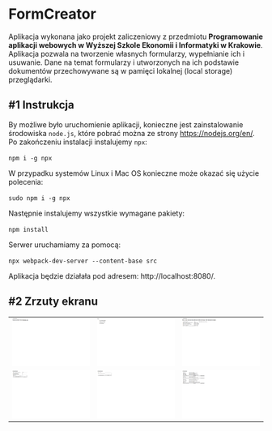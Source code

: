 # FormCreator
Aplikacja wykonana jako projekt zaliczeniowy z przedmiotu **Programowanie aplikacji webowych w Wyższej Szkole Ekonomii i Informatyki w Krakowie**. Aplikacja pozwala na tworzenie własnych formularzy, wypełnianie ich i usuwanie. Dane na temat formularzy i utworzonych na ich podstawie dokumentów przechowywane są w pamięci lokalnej (local storage) przeglądarki.

## #1 Instrukcja

By możliwe było uruchomienie aplikacji, konieczne jest zainstalowanie środowiska `node.js`, które pobrać można ze strony https://nodejs.org/en/. Po zakończeniu instalacji instalujemy `npx`:

`npm i -g npx`

W przypadku systemów Linux i Mac OS konieczne może okazać się użycie polecenia:

`sudo npm i -g npx`

Następnie instalujemy wszystkie wymagane pakiety:

`npm install`

Serwer uruchamiamy za pomocą:

`npx webpack-dev-server --content-base src`

Aplikacja będzie działała pod adresem: http://localhost:8080/.

## #2 Zrzuty ekranu

<table>
   <tr>
      <td>
         <img src="/screenshots/screenshot-1.png" alt="screenshot-1.png"/>
      </td>
      <td>
         <img src="/screenshots/screenshot-2.png" alt="screenshot-2.png"/>
      </td>
      <td>
         <img src="/screenshots/screenshot-4.png" alt="screenshot-4.png"/>
      </td>
   </tr>
  <tr>
      <td>
         <img src="/screenshots/screenshot-5.png" alt="screenshot-5.png"/>
      </td>
      <td>
         <img src="/screenshots/screenshot-6.png" alt="screenshot-6.png"/>
      </td>
     <td>
         <img src="/screenshots/screenshot-7.png" alt="screenshot-7.png"/>
      </td>
</table>
